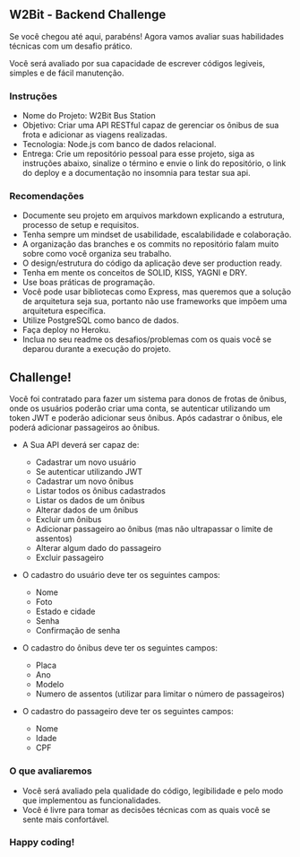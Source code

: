 ## W2Bit - Backend Challenge

Se você chegou até aqui, parabéns! Agora vamos avaliar suas habilidades técnicas com um desafio prático.

Você será avaliado por sua capacidade de escrever códigos legiveis, simples e de fácil manutenção.

### Instruções
* Nome do Projeto: W2Bit Bus Station 
* Objetivo: Criar uma API RESTful capaz de gerenciar os ônibus de sua frota e adicionar as viagens realizadas.
* Tecnologia: Node.js com banco de dados relacional.
* Entrega: Crie um repositório pessoal para esse projeto, siga as instruções abaixo, sinalize o término e envie o link do repositório, o link do deploy e a documentação no insomnia para testar sua api. 

### Recomendações
* Documente seu projeto em arquivos markdown explicando a estrutura, processo de setup e requisitos.
* Tenha sempre um mindset de usabilidade, escalabilidade e colaboração.
* A organização das branches e os commits no repositório falam muito sobre como você organiza seu trabalho.
* O design/estrutura do código da aplicação deve ser production ready.
* Tenha em mente os conceitos de SOLID, KISS, YAGNI e DRY.
* Use boas práticas de programação.
* Você pode usar bibliotecas como Express, mas queremos que a solução de arquitetura seja sua, portanto não use frameworks que impõem uma arquitetura específica.
* Utilize PostgreSQL como banco de dados.
* Faça deploy no Heroku.
* Inclua no seu readme os desafios/problemas com os quais você se deparou durante a execução do projeto.

## Challenge!

Você foi contratado para fazer um sistema para donos de frotas de ônibus, onde os usuários poderão criar uma conta, se autenticar utilizando um token JWT e poderão adicionar seus ônibus. Após cadastrar o ônibus, ele poderá adicionar passageiros ao ônibus.

* A Sua API deverá ser capaz de:
  * Cadastrar um novo usuário
  * Se autenticar utilizando JWT
  * Cadastrar um novo ônibus
  * Listar todos os ônibus cadastrados
  * Listar os dados de um ônibus
  * Alterar dados de um ônibus
  * Excluir um ônibus
  * Adicionar passageiro ao ônibus (mas não ultrapassar o limite de assentos)
  * Alterar algum dado do passageiro
  * Excluir passageiro
  
* O cadastro do usuário deve ter os seguintes campos:
  * Nome
  * Foto
  * Estado e cidade
  * Senha
  * Confirmação de senha

* O cadastro do ônibus deve ter os seguintes campos:
  * Placa
  * Ano
  * Modelo
  * Numero de assentos (utilizar para limitar o número de passageiros)

* O cadastro do passageiro deve ter os seguintes campos:
  * Nome
  * Idade
  * CPF
  
### O que avaliaremos
* Você será avaliado pela qualidade do código, legibilidade e pelo modo que implementou as funcionalidades.
* Você é livre para tomar as decisões técnicas com as quais você se sente mais confortável.

### Happy coding!
